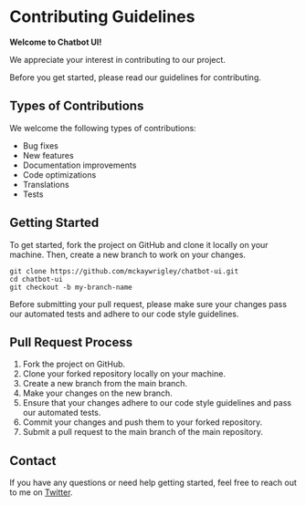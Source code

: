 # Contributing Guidelines
**Welcome to Chatbot UI!**

We appreciate your interest in contributing to our project.

Before you get started, please read our guidelines for contributing.

## Types of Contributions
We welcome the following types of contributions:

- Bug fixes
- New features
- Documentation improvements
- Code optimizations
- Translations
- Tests


## Getting Started
To get started, fork the project on GitHub and clone it locally on your machine. Then, create a new branch to work on your changes.

```
git clone https://github.com/mckaywrigley/chatbot-ui.git
cd chatbot-ui
git checkout -b my-branch-name

```

Before submitting your pull request, please make sure your changes pass our automated tests and adhere to our code style guidelines.

## Pull Request Process
1. Fork the project on GitHub.
2. Clone your forked repository locally on your machine.
3. Create a new branch from the main branch.
4. Make your changes on the new branch.
5. Ensure that your changes adhere to our code style guidelines and pass our automated tests.
6. Commit your changes and push them to your forked repository.
7. Submit a pull request to the main branch of the main repository.

## Contact
If you have any questions or need help getting started, feel free to reach out to me on [Twitter](https://twitter.com/mckaywrigley).